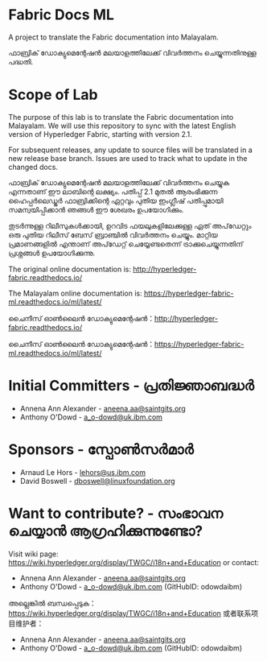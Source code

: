 # Fabric Docs ML

A project to translate the Fabric documentation into Malayalam.

ഫാബ്രിക് ഡോക്യുമെന്റേഷൻ മലയാളത്തിലേക്ക് വിവർത്തനം ചെയ്യുന്നതിനുള്ള പദ്ധതി.

# Scope of Lab

The purpose of this lab is to translate the Fabric documentation into Malayalam. We will use this repository to sync with the latest English version of Hyperledger Fabric, starting with version 2.1.

For subsequent releases, any update to source files will be translated in a new release base branch. Issues are used to track what to update in the changed docs.

ഫാബ്രിക് ഡോക്യുമെന്റേഷൻ മലയാളത്തിലേക്ക് വിവർത്തനം ചെയ്യുക എന്നതാണ് ഈ ലാബിന്റെ ലക്ഷ്യം. പതിപ്പ് 2.1 മുതൽ ആരംഭിക്കുന്ന ഹൈപ്പർലെഡ്ജർ ഫാബ്രിക്കിന്റെ ഏറ്റവും പുതിയ ഇംഗ്ലീഷ് പതിപ്പുമായി സമന്വയിപ്പിക്കാൻ ഞങ്ങൾ ഈ ശേഖരം ഉപയോഗിക്കും.

തുടർന്നുള്ള റിലീസുകൾക്കായി, ഉറവിട ഫയലുകളിലേക്കുള്ള ഏത് അപ്‌ഡേറ്റും ഒരു പുതിയ റിലീസ് ബേസ് ബ്രാഞ്ചിൽ വിവർത്തനം ചെയ്യും. മാറ്റിയ പ്രമാണങ്ങളിൽ എന്താണ് അപ്‌ഡേറ്റ് ചെയ്യേണ്ടതെന്ന് ട്രാക്കുചെയ്യുന്നതിന് പ്രശ്നങ്ങൾ ഉപയോഗിക്കുന്നു.

The original online documentation is: http://hyperledger-fabric.readthedocs.io/

The Malayalam online documentation is: https://hyperledger-fabric-ml.readthedocs.io/ml/latest/

ചൈനീസ് ഓൺലൈൻ ഡോക്യുമെന്റേഷൻ：http://hyperledger-fabric.readthedocs.io/

ചൈനീസ് ഓൺലൈൻ ഡോക്യുമെന്റേഷൻ：https://hyperledger-fabric-ml.readthedocs.io/ml/latest/

# Initial Committers - പ്രതിജ്ഞാബദ്ധർ

* Annena Ann Alexander - aneena.aa@saintgits.org
* Anthony O'Dowd - a_o-dowd@uk.ibm.com

# Sponsors - സ്പോൺസർമാർ

* Arnaud Le Hors - lehors@us.ibm.com
* David Boswell - dboswell@linuxfoundation.org

# Want to contribute? - സംഭാവന ചെയ്യാൻ ആഗ്രഹിക്കുന്നുണ്ടോ?

Visit wiki page: https://wiki.hyperledger.org/display/TWGC/i18n+and+Education
or contact:

* Annena Ann Alexander - aneena.aa@saintgits.org
* Anthony O'Dowd - a_o-dowd@uk.ibm.com (GitHubID: odowdaibm)

അല്ലെങ്കിൽ ബന്ധപ്പെടുക： https://wiki.hyperledger.org/display/TWGC/i18n+and+Education
或者联系项目维护者：

* Annena Ann Alexander - aneena.aa@saintgits.org
* Anthony O'Dowd - a_o-dowd@uk.ibm.com (GitHubID: odowdaibm)